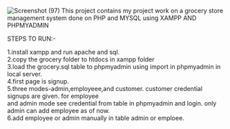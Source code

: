 ![Screenshot (97)](https://github.com/user-attachments/assets/7c0b25e0-e43b-4e4c-942b-f3ac82527829)
This project contains my project work on a grocery store management system done on PHP and MYSQL using XAMPP AND PHPMYADMIN</br>

STEPS TO RUN:-</br>

1.install xampp and run apache and sql.</br>
2.copy the grocery folder to htdocs in xampp folder</br>
3.load the grocery.sql table to phpmyadmin using import in phpmyadmin in local server.</br>
4.first page is signup.</br>
5.three modes-admin,employeee,and customer. customer credential signups are given. for employee    
and admin mode see credential from table in phpmyadmin and login. only admin can add employee as of now.</br>
6.add employee or admin manually in table admin or emploee.</br>
